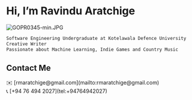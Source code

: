 # Hi, I’m Ravindu Aratchige

<!-- ![GOPR0345-min.JPG](Hi,%20I%E2%80%99m%20Ravindu%20Aratchige%2081c573f9af78496da306ddc2c3fffdd6/GOPR0345-min.jpg) -->

![GOPR0345-min.JPG](/GOPR0345-min.jpg)

```markdown
Software Engineering Undergraduate at Kotelawala Defence University
Creative Writer
Passionate about Machine Learning, Indie Games and Country Music
```

## Contact Me

<aside>
✉️ [rmaratchige@gmail.com](mailto:rmaratchige@gmail.com)

</aside>

<aside>
📞 [+94 76 494 2027](tel:+94764942027)

</aside>